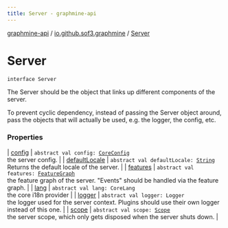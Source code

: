 ```yaml
---
title: Server - graphmine-api
---
```


[graphmine-api](../../index.html) / [io.github.sof3.graphmine](../index.html) / [Server](./index.html)

# Server

`interface Server`

The Server should be the object that links up different components of the server.

To prevent cyclic dependency, instead of passing the Server object around, pass the objects that will actually be used, e.g. the logger, the config, etc.

### Properties

| [config](config.html) | `abstract val config: `[`CoreConfig`](../../io.github.sof3.graphmine.config/-core-config/index.html)<br>the server config. |
| [defaultLocale](default-locale.html) | `abstract val defaultLocale: `[`String`](https://kotlinlang.org/api/latest/jvm/stdlib/kotlin/-string/index.html)<br>Returns the default locale of the server. |
| [features](features.html) | `abstract val features: `[`FeatureGraph`](../../io.github.sof3.graphmine.feature/-feature-graph/index.html)<br>the feature graph of the server. "Events" should be handled via the feature graph. |
| [lang](lang.html) | `abstract val lang: CoreLang`<br>the core i18n provider |
| [logger](logger.html) | `abstract val logger: Logger`<br>the logger used for the server context. Plugins should use their own logger instead of this one. |
| [scope](scope.html) | `abstract val scope: `[`Scope`](../../io.github.sof3.graphmine.scope/-scope/index.html)<br>the server scope, which only gets disposed when the server shuts down. |

